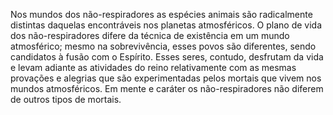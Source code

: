 ﻿Nos mundos dos não-respiradores as espécies animais são radicalmente distintas daquelas encontráveis nos planetas atmosféricos. O plano de vida dos não-respiradores difere da técnica de existência em um mundo atmosférico; mesmo na sobrevivência, esses povos são diferentes, sendo candidatos à fusão com o Espírito. Esses seres, contudo, desfrutam da vida e levam adiante as atividades do reino relativamente com as mesmas provações e alegrias que são experimentadas pelos mortais que vivem nos mundos atmosféricos. Em mente e caráter os não-respiradores não diferem de outros tipos de mortais.